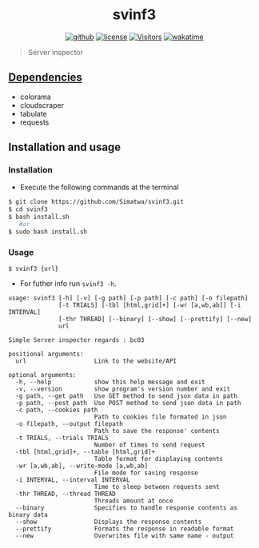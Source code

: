 <h1 align="Center">svinf3</h1>
<p align="center">
<a href='#'><img src="https://img.shields.io/static/v1?logo=github&label=Github&message=Passing&color=green" alt="github" /></a>
<a href='LICENSE'><img src='https://img.shields.io/static/v1?logo=MIT&label=License&message=MIT&color=purple' alt='license'/></a>
<a href='#'><img  src='https://visitor-badge.glitch.me/badge?page_id=Simatwa.svinf3&left_color=red&right_color=green' alt='Visitors'/></a>
<a href="https://wakatime.com/badge/github/Simatwa/svinf3"><img src="https://wakatime.com/badge/github/Simatwa/svinf3.svg" alt="wakatime"></a>
</p>

> Server inspector
## [Dependencies](requirements.txt)

- colorama
- cloudscraper
- tabulate
- requests

## Installation and usage

### Installation

- Execute the following commands at the terminal 

```bash
$ git clone https://github.com/Simatwa/svinf3.git
$ cd svinf3
$ bash install.sh 
   #or
$ sudo bash install.sh
```

### Usage

`$ svinf3 {url}`

- For futher info run `svinf3 -h`.

```
usage: svinf3 [-h] [-v] [-g path] [-p path] [-c path] [-o filepath]
              [-t TRIALS] [-tbl [html,grid]+] [-wr [a,wb,ab]] [-i INTERVAL]
              [-thr THREAD] [--binary] [--show] [--prettify] [--new]
              url

Simple Server inspector regards : bc03

positional arguments:
  url                   Link to the website/API

optional arguments:
  -h, --help            show this help message and exit
  -v, --version         show program's version number and exit
  -g path, --get path   Use GET method to send json data in path
  -p path, --post path  Use POST method to send json data in path
  -c path, --cookies path
                        Path to cookies file formated in json
  -o filepath, --output filepath
                        Path to save the response' contents
  -t TRIALS, --trials TRIALS
                        Number of times to send request
  -tbl [html,grid]+, --table [html,grid]+
                        Table format for displaying contents
  -wr [a,wb,ab], --write-mode [a,wb,ab]
                        File mode for saving response
  -i INTERVAL, --interval INTERVAL
                        Time to sleep between requests sent
  -thr THREAD, --thread THREAD
                        Threads amount at once
  --binary              Specifies to handle response contents as binary data
  --show                Displays the response contents
  --prettify            Formats the response in readable format
  --new                 Overwrites file with same name - output
  ```
